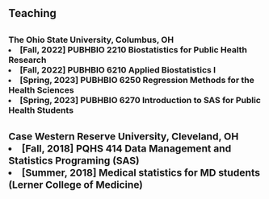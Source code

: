 <h1 id="Teaching"></h1>

<h2 style="margin: 30px 0px 10px;">Teaching

<h3 style="margin: 30px 0px 10px;">The Ohio State University, Columbus, OH

<li><strong>[Fall, 2022]</strong> PUBHBIO 2210 Biostatistics for Public Health Research
<li><strong>[Fall, 2022]</strong> PUBHBIO 6210 Applied Biostatistics I
<li><strong>[Spring, 2023]</strong> PUBHBIO 6250 Regression Methods for the Health Sciences
<li><strong>[Spring, 2023]</strong> PUBHBIO 6270 Introduction to SAS for Public Health Students
</div>

<h3 style="margin: 30px 0px 10px;">Case Western Reserve University, Cleveland, OH

<li><strong>[Fall, 2018]</strong> PQHS 414 Data Management and Statistics Programing (SAS)
<li><strong>[Summer, 2018]</strong> Medical statistics for MD students (Lerner College of Medicine)
</div>

